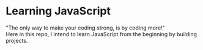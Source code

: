 # Learning JavaScript
"The only way to make your coding strong, is by coding more!" <br>
Here in this repo, I intend to learn JavaScript from the beginning by building projects.